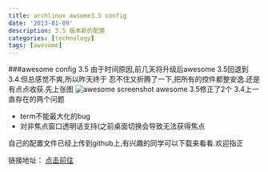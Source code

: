 ```yaml
---
title: archlinux awsome3.5 config
date: '2013-01-09'
description: 3.5 版本新的配置
categories: [technology]
tags: [awesome]
---
```


###awesome config 3.5
由于时间原因,前几天将升级后awesome 3.5回退到3.4.但总感觉不爽,所以昨天终于
忍不住又折腾了一下,把所有的控件都整安逸.还是有点点收获.先上张图
![awesome screenshot](https://raw.github.com/leaveboy/awesome3.5/master/fullsc.png)
 awesome 3.5修正了2个 3.4上一直存在的两个问题

* term不能最大化的bug
* 对非焦点窗口透明话支持(之前桌面切换会导致无法获得焦点

自己的配置文件已经上传到github上,有兴趣的同学可以下载来看看.欢迎指正

链接地址： [点击前往](https://raw.github.com/leaveboy/awesome3.5)
